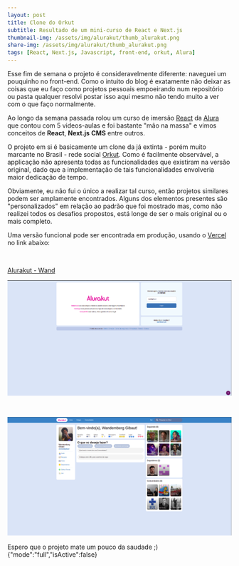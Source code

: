 ```yaml
---
layout: post
title: Clone do Orkut
subtitle: Resultado de um mini-curso de React e Next.js
thumbnail-img: /assets/img/alurakut/thumb_alurakut.png
share-img: /assets/img/alurakut/thumb_alurakut.png
tags: [React, Next.js, Javascript, front-end, orkut, Alura]
---
```


Esse fim de semana o projeto é consideravelmente diferente: naveguei um pouquinho no front-end. Como o intuito do blog é exatamente não deixar as coisas que eu faço como projetos pessoais empoeirando num repositório ou pasta qualquer resolvi postar isso aqui mesmo não tendo muito a ver com o que faço normalmente.

Ao longo da semana passada rolou um curso de imersão [React](https://pt-br.reactjs.org/) da [Alura](https://www.alura.com.br/) que contou com 5 videos-aulas e foi bastante "mão na massa" e vimos conceitos de **React**, **Next.js** **CMS** entre outros.


O projeto em si é basicamente um clone da já extinta - porém muito marcante no Brasil - rede social [Orkut](https://pt.wikipedia.org/wiki/Orkut). Como é facilmente observável, a applicação não apresenta todas as funcionalidades que existiram na versão original, dado que a implementação de tais funcionalidades envolveria maior dedicação de tempo.

Obviamente, eu não fui o único a realizar tal curso, então projetos similares podem ser amplamente encontrados. Alguns dos elementos presentes são "personalizados" em relação ao padrão que foi mostrado mas, como não realizei todos os desafios propostos, está longe de ser o mais original ou o mais completo.

Uma versão funcional pode ser encontrada em produção, usando o [Vercel](https://vercel.com) no link abaixo: 

<br>

  [Alurakut - Wand](https://alurakut-mocha-one.vercel.app/) 
  
  

![login](/assets/img/alurakut/login.png "página de login")

<br>

![home](/assets/img/alurakut/home.png "página principal")


Espero que o projeto mate um pouco da saudade ;)
{"mode":"full","isActive":false}
